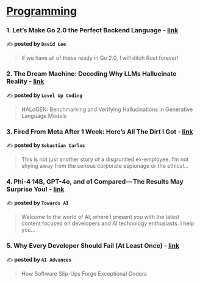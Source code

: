 
<h1><a href=https://medium.com/tag/programming/recommended target="_blank" rel="noopener noreferrer">Programming</a></h1>
<h3>1. Let’s Make Go 2.0 the Perfect Backend Language - <a href="https://medium.com/@lordmoma/lets-make-go-2-0-the-perfect-backend-language-87296bd37910" target="_blank" rel="noopener noreferrer">link</a></h3>

✍️ **posted by `David Lee`**

<blockquote>If we have all of these ready in Go 2.0, I will ditch Rust forever!</blockquote>

<h3>2. The Dream Machine: Decoding Why LLMs Hallucinate Reality - <a href="https://medium.com/gitconnected/the-dream-machine-decoding-why-llms-hallucinate-reality-fea8846a5bc5" target="_blank" rel="noopener noreferrer">link</a></h3>

✍️ **posted by `Level Up Coding`**

<blockquote>HALoGEN: Benchmarking and Verifying Hallucinations in Generative Language Models</blockquote>

<h3>3. Fired From Meta After 1 Week: Here’s All The Dirt I Got - <a href="https://medium.com/@sebastiancarlos/fired-from-meta-after-1-week-heres-all-the-dirt-i-got-855e4e5a0d65" target="_blank" rel="noopener noreferrer">link</a></h3>

✍️ **posted by `Sebastian Carlos`**

<blockquote>This is not just another story of a disgruntled ex-employee. I’m not shying away from the serious corporate espionage or the ethical…</blockquote>

<h3>4. Phi-4 14B, GPT-4o, and o1 Compared — The Results May Surprise You! - <a href="https://medium.com/towards-artificial-intelligence/phi-4-14b-gpt-4o-and-o1-compared-the-results-may-surprise-you-6d660df9bda2" target="_blank" rel="noopener noreferrer">link</a></h3>

✍️ **posted by `Towards AI`**

<blockquote>Welcome to the world of AI, where I present you with the latest content focused on developers and AI technology enthusiasts. I help you…</blockquote>

<h3>5. Why Every Developer Should Fail (At Least Once) - <a href="https://medium.com/ai-advances/why-every-developer-should-fail-at-least-once-473409349bfc" target="_blank" rel="noopener noreferrer">link</a></h3>

✍️ **posted by `AI Advances`**

<blockquote>How Software Slip-Ups Forge Exceptional Coders</blockquote>

